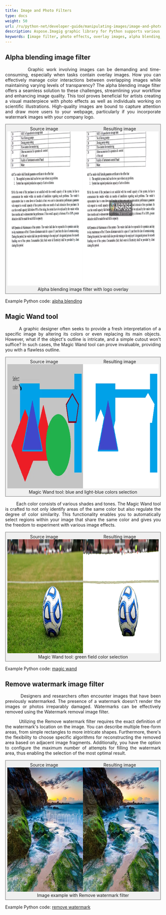 ```yaml
---
title: Image and Photo Filters
type: docs
weight: 50
url: /ru/python-net/developer-guide/manipulating-images/image-and-photo-filters/
description: Aspose.Imagig graphic library for Python supports various image and photo filters. Creating overlay images with alpha blending image filter. Watermark image with company logo and Remove watermark image filter. Magic Wand tool for color selection.
keywords: [image filter, photo effects, overlay images, alpha blending, image effect, blending image, watermark images, magic wand, color selection, remove watermark]
---
```


<style>
   .frame {
    border: 2px solid darkgray;
    padding: 5px;
    margin: 0 auto;
    background: #f0f0f0;
    align-items: center;
   }
   .frame figcaption {
    margin: 0 auto;
    display: flex;
    flex-direction: row;
    justify-content: center;
   }
   .container {
   display: flex;
   flex-direction: row;
   align-items: center;
   justify-content: space-around;
   }
</style>

## Alpha blending image filter

<p align='justify'>
&nbsp;&nbsp;&nbsp;&nbsp;&nbsp;&nbsp;&nbsp;&nbsp;
Graphic work involving images can be demanding and time-consuming, especially when tasks contain overlay images. How you can effectively manage color interactions between overlapping images while maintaining varying levels of transparency? The alpha blending image filter offers a seamless solution to these challenges, streamlining your workflow and enhancing image quality. This tool proves beneficial for artists creating a visual masterpiece with photo effects as well as individuals working on scientific illustrations. High-quality images are bound to capture attention and draw more users to your webpage, particularly if you incorporate watermark images with your company logo.
</p>

<figure class="frame">
<div class="container"><div>Source image</div><div>Resulting image</div></div>
<div class="container">
    <div>
        <img src="./images/sample.webp" alt="Original image" width="640" height="497"/>
    </div>
    <div>
        <img src="./images/blended_out.webp" alt="Alpha blending filter with company logo overlay" width="640" height="497"/>
    </div>
</div>
<figcaption>Alpha blending image filter with logo overlay</figcaption>
</figure>

Example Python code: [alpha blending](alpha-blending-image-filter)


## Magic Wand tool

<p align='justify'>
&nbsp;&nbsp;&nbsp;&nbsp;&nbsp;&nbsp;&nbsp;&nbsp;
A graphic designer often seeks to provide a fresh interpretation of a specific image by altering its colors or even replacing its main objects. However, what if the object's outline is intricate, and a simple cutout won't suffice? In such cases, the Magic Wand tool can prove invaluable, providing you with a flawless outline.
</p>

<figure class="frame">
<div class="container"><div>Source image</div><div>Resulting image</div></div>
<div class="container">
    <div>
        <img src="./images/sample_magic_wand_light_blue.webp" alt="Magic Wand tool original image" width="600" height="400"/>
    </div>
    <div>
        <img src="./images/sample_magic_wand_python.webp" alt="Magic Wand tool blue and light-blue colors selection" width="600" height="400"/>
    </div>
</div>
<figcaption>Magic Wand tool: blue and light-blue colors selection</figcaption>
</figure>

<p align='justify'>
&nbsp;&nbsp;&nbsp;&nbsp;&nbsp;&nbsp;&nbsp;&nbsp;
Each color consists of various shades and tones. The Magic Wand tool is crafted to not only identify areas of the same color but also regulate the degree of color similarity. This functionality enables you to automatically select regions within your image that share the same color and gives you the freedom to experiment with various image effects.
</p>

<figure class="frame">
<div class="container"><div>Source image</div><div>Resulting image</div></div>
<div class="container">
    <div>
        <img src="./images/sample_ball.webp" alt="Magic Wand tool original image" width="640" height="367"/>
    </div>
    <div>
        <img src="./images/magic_wand_python.webp" alt="Magic wand tool green field color selection" width="640" height="367"/>
    </div>
</div>
<figcaption>Magic Wand tool: green field color selection</figcaption>
</figure>

Example Python code: [magic wand](magic-wand-filter/)

## Remove watermark image filter

<p align='justify'>
&nbsp;&nbsp;&nbsp;&nbsp;&nbsp;&nbsp;&nbsp;&nbsp;
Designers and researchers often encounter images that have been previously watermarked. The presence of a watermark doesn't render the images or photos irreparably damaged. Watermarks can be effectively removed using the Watermark removal image filter.
</p>
<p align='justify'>
&nbsp;&nbsp;&nbsp;&nbsp;&nbsp;&nbsp;&nbsp;&nbsp;
Utilizing the Remove watermark filter requires the exact definition of the watermark's location on the image. You can describe multiple free-form areas, from simple rectangles to more intricate shapes. Furthermore, there's the flexibility to choose specific algorithms for reconstructing the removed area based on adjacent image fragments. Additionally, you have the option to configure the maximum number of attempts for filling the watermark area, thus enabling the selection of the most optimal result.
</p>

<figure class="frame">
<div class="container"><div>Source image</div><div>Resulting image</div></div>
<div class="container">
    <div>
        <img src="./images/shore_watermark.webp" alt="Image sample with watermark" width="640" height="400"/>
    </div>
    <div>
        <img src="./images/shore_watermark_removed.webp" alt="Image after watermark removed" width="640" height="400"/>
    </div>
</div>
<figcaption>Image example with Remove watermark filter</figcaption>
</figure>

Example Python code: [remove watermark](remove-watermark-filter/)
